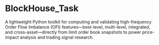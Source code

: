 # BlockHouse_Task
A lightweight Python toolkit for computing and validating high-frequency Order Flow Imbalance (OFI) features—best-level, multi-level, integrated, and cross-asset—directly from limit order book snapshots to power price-impact analysis and trading signal research.

